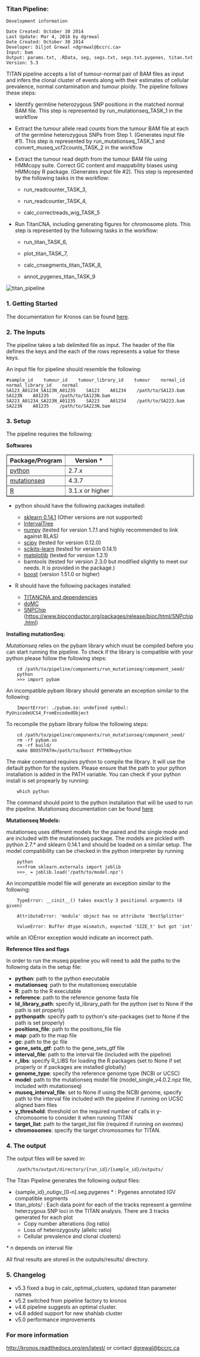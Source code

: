 ### Titan Pipeline:


```
Development information

Date Created: October 30 2014
Last Update: Mar 4, 2016 by dgrewal
Date Created: October 30 2014
Developer: Diljot Grewal <dgrewal@bccrc.ca>
Input: bam
Output: params.txt, .RData, seg, segs.txt, segs.txt.pygenes, titan.txt
Version: 5.3
```

TITAN pipeline accepts a list of tumour-normal pair of BAM files as input and infers the clonal cluster of events along with their estimates of cellular prevalence, normal contamination and tumour ploidy. The pipeline follows these steps:

* Identify germline heterozygous SNP positions in the matched normal BAM file. This step is represented by run\_mutationseq\_TASK\_1 in the workflow

* Extract the tumour allele read counts from the tumour BAM file at each of the germline heterozygous SNPs from Step 1. (Generates input file #1). This step is represented by run\_mutationseq\_TASK\_1 and convert\_museq\_vcf2counts\_TASK\_2 in the workflow

* Extract the tumour read depth from the tumour BAM file using HMMcopy suite. Correct GC content and mappability biases using HMMcopy R package. (Generates input file #2).  This step is represented by the following tasks in the workflow:

    * run\_readcounter\_TASK\_3,

    * run\_readcounter\_TASK\_4,

    * calc\_correctreads\_wig\_TASK\_5

* Run TitanCNA, including generating figures for chromosome plots. This step is represented by the following tasks in the workflow:

    * run\_titan\_TASK\_6,

    * plot\_titan\_TASK\_7,

    * calc\_cnsegments\_titan\_TASK\_8,

    * annot\_pygenes\_titan\_TASK\_9


![titan_pipeline](workflow.jpg)

### 1. Getting Started ###

The documentation for Kronos can be found [here](http://kronos.readthedocs.org/en/latest/).

### 2. The Inputs ###

The pipeline takes a tab delimited file as input. The header of the file defines the keys and the each of the rows represents a value for these keys.

An input file for pipeline should resemble the following:

```
#sample_id    tumour_id    tumour_library_id    tumour    normal_id    normal_library_id    normal
SA123_A01234_SA123N_A01235    SA123    A01234    /path/to/SA123.bam    SA123N    A01235    /path/to/SA123N.bam
SA223_A01234_SA223N_A01235    SA223    A01234    /path/to/SA223.bam    SA223N    A01235    /path/to/SA223N.bam
```


### 3. Setup ###

The pipeline requires the following:

__Softwares__

<table border="1">
<tr><th>Package/Program</th><th>Version *</th></tr>
<tr><td><a href="https://www.python.org/ftp/python/2.7.9/Python-2.7.9.tgz">python</a></td><td>2.7.x</td></tr>
<tr><td><a href="http://compbio.bccrc.ca/software/mutationseq/">mutationseq</a></td><td>4.3.7</td></tr>
<tr><td><a href="https://www.r-project.org/">R</a></td><td>3.1.x or higher</td></tr>
</table>


* python should have the following packages installed:
    * [sklearn 0.14.1](http://scikit-learn.org/stable/) (Other versions are not supported)
    * [IntervalTree](https://pypi.python.org/pypi/intervaltree)
    * [numpy](http://www.numpy.org/) (tested for version 1.7.1 and highly recommended to link against BLAS)
    * [scipy](http://www.scipy.org/) (tested for version 0.12.0)
    * [scikits-learn](http://scikit-learn.org/) (tested for version 0.14.1)
    * [matplotlib](http://matplotlib.org/) (tested for version 1.2.1)
    * bamtools (tested for version 2.3.0 but modified slightly to meet our needs. It is provided in the package.)
    * [boost](http://www.boost.org) (version 1.51.0 or higher)

* R should have the following packages installed:
    * [TITANCNA and dependencies](https://www.bioconductor.org/packages/release/bioc/html/TitanCNA.html) 
    * [doMC](https://cran.r-project.org/web/packages/doMC/index.html)
    * [SNPChip](http://www.numpy.org/) (https://www.bioconductor.org/packages/release/bioc/html/SNPchip.html)


__Installing mutationSeq:__

_Mutationseq_ relies on the pybam library which must be compiled before you can start running the pipeline. To check if the library is compatible with your python please follow the following steps:

        cd /path/to/pipeline/components/run_mutationseq/component_seed/
        python
        >>> import pybam
  An incompatible pybam library should generate an exception similar to the following:

        ImportError: ./pybam.so: undefined symbol: PyUnicodeUCS4_FromEncodedObject

To recompile the pybam library follow the following steps:

        cd /path/to/pipeline/components/run_mutationseq/component_seed/
        rm -rf pybam.so
        rm -rf build/
        make BOOSTPATH=/path/to/boost PYTHON=python 

The make command requires python to compile the library. It will use the default python for the system. Please ensure that the path to your python installation is added in the PATH variable. You can check if your python install is set propearly by running:

        which python

The command should point to the python installation that will be used to run the pipeline. Mutationseq documentation can be found [here](http://compbio.bccrc.ca/software/mutationseq/)


__Mutationseq Models:__

mutationseq uses different models for the paired and the single mode and are included with the mutationseq package. The models are pickled with python 2.7.\* and sklearn 0.14.1 and should be loaded on a similar setup. The model compatibility can be checked in the python interpreter by running

        python
        >>>from sklearn.externals import joblib
        >>>_ = joblib.load('/path/to/model.npz')

An incompatible model file will generate an exception similar to the following:

        TypeError: __cinit__() takes exactly 3 positional arguments (8 given)

        AttributeError: 'module' object has no attribute 'BestSplitter'

        ValueError: Buffer dtype mismatch, expected 'SIZE_t' but got 'int'
while an IOError exception would indicate an incorrect path.



__Reference files and flags__

In order to run the museq pipeline you will need to add the paths to the following data in the setup file:
* __python__: path to the python executable
* __mutationseq__: path to the mutationseq executable
* __R__: path to the R executable
* __reference__: path to the reference genome fasta file
* __ld_library_path__: specify ld_library_path for the python (set to None if the path is set properly)
* __pythonpath__: specify path to python's site-packages (set to None if the path is set properly)
* __positions_file__: path to the positions_file file
* __map__: path to the map file
* __gc__: path to the gc file
* __gene_sets_gtf__: path to the gene_sets_gtf file
* __interval_file__: path to the interval file (included with the pipeline)
* __r_libs__: specify R_LIBS for loading the R packages (set to None if set properly or if packages are installed globally)
* __genome_type__: specify the reference genome type (NCBI or UCSC)
* __model__: path to the mutationseq model file (model_single_v4.0.2.npz file, included with mutationseq)
* __museq_interval_file__: set to None if using the NCBI genome, specify path to the interval file included with the pipeline if running on UCSC aligned bam files
* __y_threshold__: threshold on the required number of calls in y-chromosome to consider it when running TITAN
* __target_list__: path to the target_list file (required if running on exomes)
* __chromosomes__: specify the target chromosomes for TITAN.


### 4. The output ###
The output files will be saved in:

        /path/to/output/directory/{run_id}/{sample_id}/outputs/

The Titan Pipeline generates the following output files:

* {sample\_id}\_outigv\_[0-n].seg.pygenes \* : Pygenes annotated IGV compatible segments
* titan\_plots/ : Each data point for each of the tracks represent a germline heterzygous SNP loci in the TITAN analysis. There are 3 tracks generated  for each plot
   * Copy number alterations (log ratio)
   * Loss of heterozygosity (allelic ratio)
   * Cellular prevalence and clonal clusters)

 \* n depends on interval file

All final results are stored in the outputs/results/ directory.


### 5. Changelog ###
* v5.3 fixed a bug in calc_optimal_clusters, updated titan parameter names
* v5.2 switched from pipeline factory to kronos
* v4.6 pipeline suggests an optimal cluster.
* v4.8 added support for new shahlab cluster
* v5.0 performance improvements

### For more information ###
http://kronos.readthedocs.org/en/latest/
or contact dgrewal@bccrc.ca
